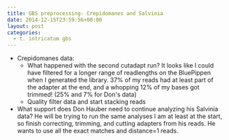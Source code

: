 ```yaml
---
title: GBS preprocessing- Crepidomanes and Salvinia
date: 2014-12-15T23:59:56+00:00
layout: post
categories:
  - t. intricatum gbs
---
```

  * Crepidomanes data:
    * What happened with the second cutadapt run? It looks like I could have filtered for a longer range of readlengths on the BluePippen when I generated the library. 37% of my reads had at least part of the adapter at the end, and a whopping 12% of my bases got trimmed! (25% and 7% for Don's data)
    * Quality filter data and start stacking reads
  * What support does Don Hauber need to continue analyzing his Salvinia data? He will be trying to run the same analyses I am at least at the start, so finish correcting, trimming, and cutting adapters from his reads. He wants to use all the exact matches and distance=1 reads.
  
